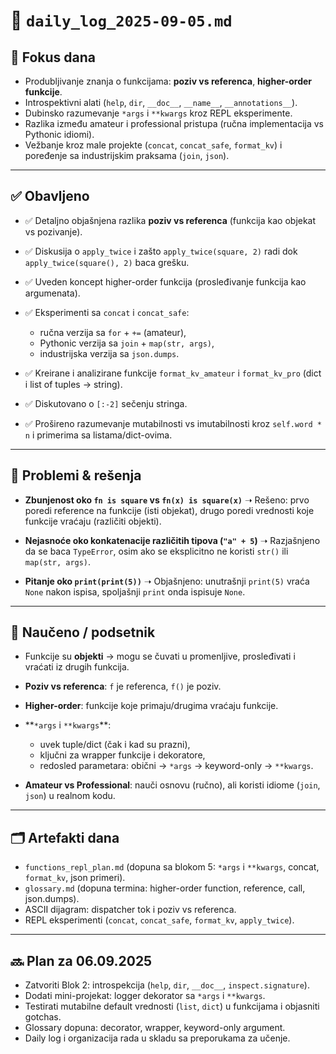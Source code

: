 # 📅 `daily_log_2025-09-05.md`

## 📍 Fokus dana

- Produbljivanje znanja o funkcijama: **poziv vs referenca**, **higher-order funkcije**.
- Introspektivni alati (`help`, `dir`, `__doc__`, `__name__`, `__annotations__`).
- Dubinsko razumevanje `*args` i `**kwargs` kroz REPL eksperimente.
- Razlika između amateur i professional pristupa (ručna implementacija vs Pythonic idiomi).
- Vežbanje kroz male projekte (`concat`, `concat_safe`, `format_kv`) i poređenje sa industrijskim praksama (`join`, `json`).

---

## ✅ Obavljeno

- ✅ Detaljno objašnjena razlika **poziv vs referenca** (funkcija kao objekat vs pozivanje).
- ✅ Diskusija o `apply_twice` i zašto `apply_twice(square, 2)` radi dok `apply_twice(square(), 2)` baca grešku.
- ✅ Uveden koncept higher-order funkcija (prosleđivanje funkcija kao argumenata).
- ✅ Eksperimenti sa `concat` i `concat_safe`:

  - ručna verzija sa `for` + `+=` (amateur),
  - Pythonic verzija sa `join` + `map(str, args)`,
  - industrijska verzija sa `json.dumps`.

- ✅ Kreirane i analizirane funkcije `format_kv_amateur` i `format_kv_pro` (dict i list of tuples → string).
- ✅ Diskutovano o `[:-2]` sečenju stringa.
- ✅ Prošireno razumevanje mutabilnosti vs imutabilnosti kroz `self.word * n` i primerima sa listama/dict-ovima.

---

## 🧱 Problemi & rešenja

- **Zbunjenost oko `fn is square` vs `fn(x) is square(x)`**
  ➝ Rešeno: prvo poredi reference na funkcije (isti objekat), drugo poredi vrednosti koje funkcije vraćaju (različiti objekti).

- **Nejasnoće oko konkatenacije različitih tipova (`"a" + 5`)**
  ➝ Razjašnjeno da se baca `TypeError`, osim ako se eksplicitno ne koristi `str()` ili `map(str, args)`.

- **Pitanje oko `print(print(5))`**
  ➝ Objašnjeno: unutrašnji `print(5)` vraća `None` nakon ispisa, spoljašnji `print` onda ispisuje `None`.

---

## 🧠 Naučeno / podsetnik

- Funkcije su **objekti** → mogu se čuvati u promenljive, prosleđivati i vraćati iz drugih funkcija.
- **Poziv vs referenca**: `f` je referenca, `f()` je poziv.
- **Higher-order**: funkcije koje primaju/drugima vraćaju funkcije.
- **`*args` i `**kwargs`\*\*:

  - uvek tuple/dict (čak i kad su prazni),
  - ključni za wrapper funkcije i dekoratore,
  - redosled parametara: obični → `*args` → keyword-only → `**kwargs`.

- **Amateur vs Professional**: nauči osnovu (ručno), ali koristi idiome (`join`, `json`) u realnom kodu.

---

## 🗂️ Artefakti dana

- `functions_repl_plan.md` (dopuna sa blokom 5: `*args` i `**kwargs`, concat, `format_kv`, json primeri).
- `glossary.md` (dopuna termina: higher-order function, reference, call, json.dumps).
- ASCII dijagram: dispatcher tok i poziv vs referenca.
- REPL eksperimenti (`concat`, `concat_safe`, `format_kv`, `apply_twice`).

---

## 🔜 Plan za 06.09.2025

- Zatvoriti Blok 2: introspekcija (`help`, `dir`, `__doc__`, `inspect.signature`).
- Dodati mini-projekat: logger dekorator sa `*args` i `**kwargs`.
- Testirati mutabilne default vrednosti (`list`, `dict`) u funkcijama i objasniti gotchas.
- Glossary dopuna: decorator, wrapper, keyword-only argument.
- Daily log i organizacija rada u skladu sa preporukama za učenje.
